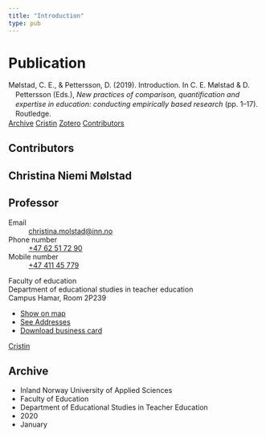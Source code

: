 ```yaml
---
title: "Introduction"
type: pub
---
```

<h1>Publication</h1>
<article id="csl-bib-container-LWDEZJLN" class="csl-bib-container">
  <div class="csl-bib-body" style="line-height: 1.35; padding-left: 1em; text-indent:-1em;">
  <div class="csl-entry">M&#xF8;lstad, C. E., &amp; Pettersson, D. (2019). Introduction. In C. E. M&#xF8;lstad &amp; D. Pettersson (Eds.), <i>New practices of comparison, quantification and expertise in education: conducting empirically based research</i> (pp. 1&#x2013;17). Routledge.</div>
</div>
  <div class="csl-bib-buttons">
    <a href="#taxonomy-article-LWDEZJLN" class="csl-bib-button">Archive</a>
    <a href="https://app.cristin.no/results/show.jsf?id=1785860" alt="Cristin URL" class="csl-bib-button">Cristin</a>
    <a href="http://zotero.org/groups/5022929/items/LWDEZJLN" alt="Zotero URL" class="csl-bib-button">Zotero</a>
    <a href="#contributors-article-LWDEZJLN" class="csl-bib-button">Contributors</a>
  </div>
  <div id="csl-bib-meta-container-LWDEZJLN"></div>
</article>
<div id="csl-bib-meta-LWDEZJLN" class="csl-bib-meta">
  <article id="contributors-article-LWDEZJLN" class="contributors-article">
    <h1>Contributors</h1>
    <div class="personas">
<div class="vrtx-hinn-person-card">
<div class="photo">
<i class="lar la-user-circle missing-person"></i>
</div>
<div class="info">
<hgroup><h1>Christina Niemi Mølstad</h1>
<h2>Professor</h2>
</hgroup><dl>
<dt>Email</dt>
<dd>
<a href="mailto:christina.molstad@inn.no">christina.molstad@inn.no</a>
</dd>
<dt>Phone number</dt>
<dd><a href="tel:+4762517290">
+47 62 51 72 90
</a></dd>
<dt>Mobile number</dt>
<dd><a href="tel:+4741145779">
+47 411 45 779
</a></dd>
</dl>
<p>
Faculty of education<br>
Department of educational studies in teacher education<br>
Campus Hamar,
Room 2P239
</p>
<ul class="vrtx-hinn-links">
<li><a href="https://www.google.com/maps?q=60.796004,11.072099">Show on map</a></li>
<li><a href="https://www.inn.no/english/find-an-employee/christina-molstad.html#vrtx-hinn-addresses">See Addresses</a></li>
<li><a href="https://www.inn.no/english/find-an-employee/christina-molstad.html?vrtx=vcf">Download business card</a></li>
</ul>
</div>
</div>
<a href="https://app.cristin.no/persons/show.jsf?id=5325" alt="Cristin URL" class="personas-cristin">Cristin</a>
</div>
  </article>
  <article id="taxonomy-article-LWDEZJLN" class="taxonomy-article">
    <h1>Archive</h1>
    <ul>
      <li>Inland Norway University of Applied Sciences</li>
      <li>Faculty of Education</li>
      <li>Department of Educational Studies in Teacher Education</li>
      <li>2020</li>
      <li>January</li>
    </ul>
  </article>
</div>
